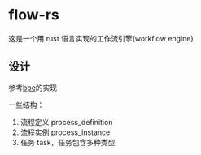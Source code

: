# flow-rs

这是一个用 rust 语言实现的工作流引擎(workflow engine)

## 设计

参考[bpe](https://github.com/synrc/bpe)的实现

一些结构：

1. 流程定义 process_definition
2. 流程实例 process_instance
3. 任务 task，任务包含多种类型
